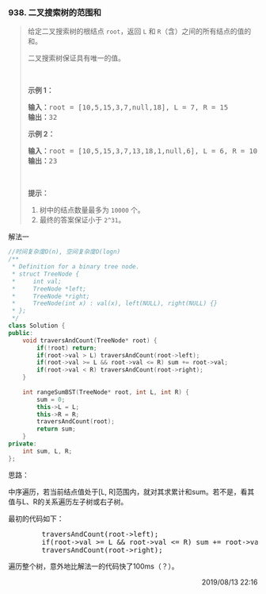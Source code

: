 ### 938. 二叉搜索树的范围和

> <div class="content__2ebE"><p>给定二叉搜索树的根结点&nbsp;<code>root</code>，返回 <code>L</code> 和 <code>R</code>（含）之间的所有结点的值的和。</p>
> 
> <p>二叉搜索树保证具有唯一的值。</p>
> 
> <p>&nbsp;</p>
> 
> <p><strong>示例 1：</strong></p>
> 
> <pre><strong>输入：</strong>root = [10,5,15,3,7,null,18], L = 7, R = 15
> <strong>输出：</strong>32
> </pre>
> 
> <p><strong>示例&nbsp;2：</strong></p>
> 
> <pre><strong>输入：</strong>root = [10,5,15,3,7,13,18,1,null,6], L = 6, R = 10
> <strong>输出：</strong>23
> </pre>
> 
> <p>&nbsp;</p>
> 
> <p><strong>提示：</strong></p>
> 
> <ol>
> 	<li>树中的结点数量最多为&nbsp;<code>10000</code>&nbsp;个。</li>
> 	<li>最终的答案保证小于&nbsp;<code>2^31</code>。</li>
> </ol>
> </div>

解法一
```cpp
//时间复杂度O(n), 空间复杂度O(logn)
/**
 * Definition for a binary tree node.
 * struct TreeNode {
 *     int val;
 *     TreeNode *left;
 *     TreeNode *right;
 *     TreeNode(int x) : val(x), left(NULL), right(NULL) {}
 * };
 */
class Solution {
public:
    void traversAndCount(TreeNode* root) {
        if(!root) return;
        if(root->val > L) traversAndCount(root->left);
        if(root->val >= L && root->val <= R) sum += root->val;
        if(root->val < R) traversAndCount(root->right);
    }
    
    int rangeSumBST(TreeNode* root, int L, int R) {
        sum = 0;
        this->L = L;
        this->R = R;
        traversAndCount(root);
        return sum;
    }
private:
    int sum, L, R;
};
```

思路：

中序遍历，若当前结点值处于[L, R]范围内，就对其求累计和sum。若不是，看其值与L、R的关系遍历左子树或右子树。

最初的代码如下：
<pre>
        traversAndCount(root->left);
        if(root->val >= L && root->val <= R) sum += root->val;
        traversAndCount(root->right);
</pre>

遍历整个树，意外地比解法一的代码快了100ms（？）。

<div style="text-align: right"> 2019/08/13 22:16 </div>